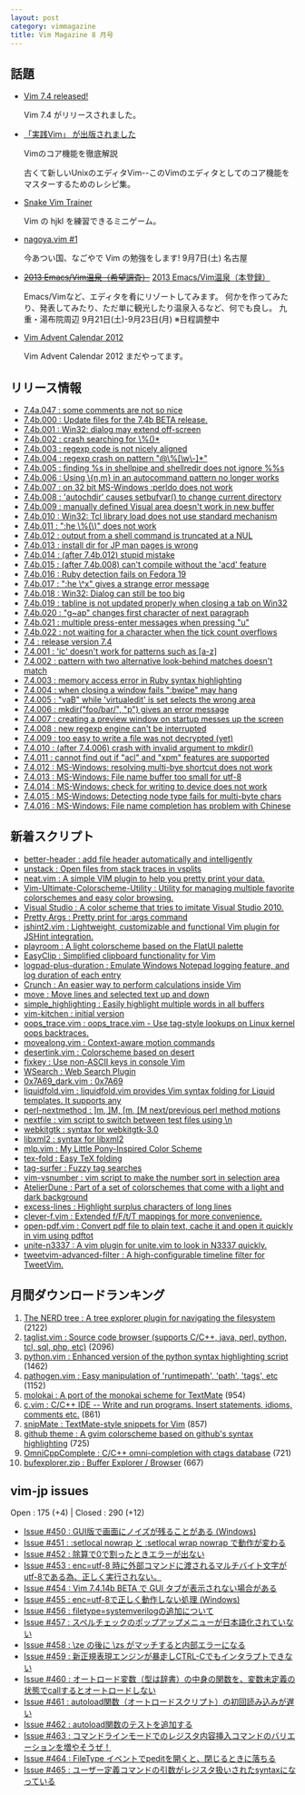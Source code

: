 ```yaml
---
layout: post
category: vimmagazine
title: Vim Magazine 8 月号
---
```


## 話題

- [Vim 7.4 released!](https://groups.google.com/d/msg/vim_announce/knOQ_t_H5to/STMi8d25ii8J)

  Vim 7.4 がリリースされました。

- [「実践Vim」 が出版されました](http://ascii.asciimw.jp/books/books/detail/978-4-04-891659-2.shtml)

  Vimのコア機能を徹底解説

  古くて新しいUnixのエディタVim--このVimのエディタとしてのコア機能をマスターするためのレシピ集。

- [Snake Vim Trainer](http://www.vimsnake.com/)

  Vim の hjkl を練習できるミニゲーム。

- [nagoya.vim #1](http://connpass.com/event/3179/)

  今あつい国、なごやで Vim の勉強をします! 9月7日(土) 名古屋

- <del>[2013 Emacs/Vim温泉（希望調査）](http://connpass.com/event/2773/)</del>
  [2013 Emacs/Vim温泉（本登録）](http://connpass.com/event/3233/)

  Emacs/Vimなど、エディタを肴にリゾートしてみます。
  何かを作ってみたり、発表してみたり、ただ単に観光したり温泉入るなど、何でも良し。
  九重・湯布院周辺 9月21日(土)-9月23日(月) ※日程調整中

- [Vim Advent Calendar 2012](http://atnd.org/events/33746)

  Vim Advent Calendar 2012 まだやってます。

## リリース情報

- [7.4a.047 : some comments are not so nice](https://github.com/vim/vim/commit/1a4a75c5dcc4a255bbaa60ea6aade5ffdd32e4d9)
- [7.4b.000 : Update files for the 7.4b BETA release.](https://github.com/vim/vim/commit/1a42b4befb5307d20dc6ff4685116e085ece3b1f)
- [7.4b.001 : Win32: dialog may extend off-screen](https://github.com/vim/vim/commit/1b1b09449fffbbfc7598101f515819407a14d920)
- [7.4b.002 : crash searching for \\%()\*](https://github.com/vim/vim/commit/398d53decf7e02550b45a6f5c46fa02e08bb99fe)
- [7.4b.003 : regexp code is not nicely aligned](https://github.com/vim/vim/commit/6dbe68cd9ec2e8904ecf5da9f2e729835bfd0329)
- [7.4b.004 : regexp crash on pattern "@\\%\[\\w\\-\]\*"](https://github.com/vim/vim/commit/eec3e1e72a3d4e31c9b9546cd62fcff69c12ce29)
- [7.4b.005 : finding %s in shellpipe and shellredir does not ignore %%s](https://github.com/vim/vim/commit/542805a59df19db785dc631f174a15eec40911af)
- [7.4b.006 : Using \\{n,m} in an autocommand pattern no longer works](https://github.com/vim/vim/commit/a946afe075ce041a638194b6b3bcb100ba2b3689)
- [7.4b.007 : on 32 bit MS-Windows :perldo does not work](https://github.com/vim/vim/commit/aee1f4a5b5065da6602fb30e01529644e85eb036)
- [7.4b.008 : 'autochdir' causes setbufvar() to change current directory](https://github.com/vim/vim/commit/4008f4fb08f969c87e8f13bd9e019790757e08ad)
- [7.4b.009 : manually defined Visual area doesn't work in new buffer](https://github.com/vim/vim/commit/bc88a275375c65538c2eaadb55d4ddc26346f695)
- [7.4b.010 : Win32: Tcl library load does not use standard mechanism](https://github.com/vim/vim/commit/364ab2ffd3ecc88f9547c28d51c138d53fead488)
- [7.4b.011 : ":he \\%(\\)" does not work](https://github.com/vim/vim/commit/c528b1d1edb5ab87242704c82422ae363647603c)
- [7.4b.012 : output from a shell command is truncated at a NUL](https://github.com/vim/vim/commit/fb332a2b33ddbbaa172b32148640b9b3c92a8dc0)
- [7.4b.013 : install dir for JP man pages is wrong](https://github.com/vim/vim/commit/48483dbaf78b4e76e1d61c8c2bd14cb533e4a73b)
- [7.4b.014 : (after 7.4b.012) stupid mistake](https://github.com/vim/vim/commit/f40f4ab8df0bb52a2d5f684d961b7c932c30e5df)
- [7.4b.015 : (after 7.4b.008) can't compile without the 'acd' feature](https://github.com/vim/vim/commit/01c458e4383002519b542c95371153eb4b83789e)
- [7.4b.016 : Ruby detection fails on Fedora 19](https://github.com/vim/vim/commit/026a445c4034ce3f489d582c45e2cf49bd77322e)
- [7.4b.017 : ":he \\\^x" gives a strange error message](https://github.com/vim/vim/commit/d82db6046ceab1294c54f93fbe0ea619d87d80be)
- [7.4b.018 : Win32: Dialog can still be too big](https://github.com/vim/vim/commit/a95d8235549a91f1ae3381b82c81d6a75f425642)
- [7.4b.019 : tabline is not updated properly when closing a tab on Win32](https://github.com/vim/vim/commit/86f931e1c3252798dbd60a5d4e07e3c64ae8ee74)
- [7.4b.020 : "g~ap" changes first character of next paragraph](https://github.com/vim/vim/commit/f17968b54a00380d8e955bc13eb0a2ffd30ff8ea)
- [7.4b.021 : multiple press-enter messages when pressing "u"](https://github.com/vim/vim/commit/b09129684b15de58bd2eea8328a8d91896f3e7d9)
- [7.4b.022 : not waiting for a character when the tick count overflows](https://github.com/vim/vim/commit/b7512b79ce62b5dba75eb5768ec5f0d0fddb49ee)
- [7.4 : release version 7.4](https://github.com/vim/vim/commit/3b1db36689ee9b3a49de1362c1678372263a01fe)
- [7.4.001 : 'ic' doesn't work for patterns such as \[a-z\]](https://github.com/vim/vim/commit/1cfad52a03dc391435d32ad49b2ebb9eeb0df841)
- [7.4.002 : pattern with two alternative look-behind matches doesn't match](https://github.com/vim/vim/commit/3f0df06c2860788c6591b03e38b7dcd5bcfd27a6)
- [7.4.003 : memory access error in Ruby syntax highlighting](https://github.com/vim/vim/commit/ebefd997bbc2ec79fd33145fd88126cfd1b87fa3)
- [7.4.004 : when closing a window fails ":bwipe" may hang](https://github.com/vim/vim/commit/c93df6b0752cf1d11b0c880748821f881c1c4d08)
- [7.4.005 : "vaB" while 'virtualedit' is set selects the wrong area](https://github.com/vim/vim/commit/c56c459075260b4e7fb870ab4687b22222daec08)
- [7.4.006 : mkdir("foo/bar/", "p") gives an error message](https://github.com/vim/vim/commit/67652c2935ce5a4313bb071f06b9fa476e10ef78)
- [7.4.007 : creating a preview window on startup messes up the screen](https://github.com/vim/vim/commit/74cd624fdeef12526e1f69b9ddaee037fcef8f3f)
- [7.4.008 : new regexp engine can't be interrupted](https://github.com/vim/vim/commit/41f1205fef7eb24656abb3eeb1dea9ff5cdf1b62)
- [7.4.009 : too easy to write a file was not decrypted (yet)](https://github.com/vim/vim/commit/cf81aefd9c33e2619965ce9854c79105dc7b8bea)
- [7.4.010 : (after 7.4.006) crash with invalid argument to mkdir()](https://github.com/vim/vim/commit/195ef0ccb26b3edfd0f31b30d80108290b2e9b1d)
- [7.4.011 : cannot find out if "acl" and "xpm" features are supported](https://github.com/vim/vim/commit/b5ef5e1c217931023e46ce4a6563d80d259c8fc8)
- [7.4.012 : MS-Windows: resolving multi-bye shortcut does not work](https://github.com/vim/vim/commit/604729e75b14d3a7c5620c43c102e1f4ed156915)
- [7.4.013 : MS-Windows: File name buffer too small for utf-8](https://github.com/vim/vim/commit/d2a203bb58cc546ffb81becf05380c52cb8bae31)
- [7.4.014 : MS-Windows: check for writing to device does not work](https://github.com/vim/vim/commit/4e4f529792c27442b7ad7222cff329907ec389fe)
- [7.4.015 : MS-Windows: Detecting node type fails for multi-byte chars](https://github.com/vim/vim/commit/4dee1bb0dbcfd4c8aa22533f99603dd337b73ab0)
- [7.4.016 : MS-Windows: File name completion has problem with Chinese](https://github.com/vim/vim/commit/65f04f67f15fa5df5b67e038484ba0ea50418931)

## 新着スクリプト

- [better-header : add file header automatically and intelligently](http://www.vim.org/scripts/script.php?script_id=4676)
- [unstack : Open files from stack traces in vsplits](http://www.vim.org/scripts/script.php?script_id=4677)
- [neat.vim : A simple VIM plugin to help you pretty print your data.](http://www.vim.org/scripts/script.php?script_id=4678)
- [Vim-Ultimate-Colorscheme-Utility : Utility for managing multiple favorite colorschemes and easy color browsing.](http://www.vim.org/scripts/script.php?script_id=4679)
- [Visual Studio : A color scheme that tries to imitate Visual Studio 2010.](http://www.vim.org/scripts/script.php?script_id=4680)
- [Pretty Args : Pretty print for :args command](http://www.vim.org/scripts/script.php?script_id=4681)
- [jshint2.vim : Lightweight, customizable and functional Vim plugin for JSHint integration.](http://www.vim.org/scripts/script.php?script_id=4682)
- [playroom : A light colorscheme based on the FlatUI palette](http://www.vim.org/scripts/script.php?script_id=4683)
- [EasyClip : Simplified clipboard functionality for Vim](http://www.vim.org/scripts/script.php?script_id=4684)
- [logpad-plus-duration : Emulate Windows Notepad logging feature, and log duration of each entry](http://www.vim.org/scripts/script.php?script_id=4685)
- [Crunch : An easier way to perform calculations inside Vim](http://www.vim.org/scripts/script.php?script_id=4686)
- [move : Move lines and selected text up and down](http://www.vim.org/scripts/script.php?script_id=4687)
- [simple&#x5f;highlighting : Easily highlight multiple words in all buffers](http://www.vim.org/scripts/script.php?script_id=4688)
- [vim-kitchen : initial version](http://www.vim.org/scripts/script.php?script_id=4689)
- [oops&#x5f;trace.vim : oops&#x5f;trace.vim - Use tag-style lookups on Linux kernel oops backtraces.](http://www.vim.org/scripts/script.php?script_id=4690)
- [movealong.vim : Context-aware motion commands](http://www.vim.org/scripts/script.php?script_id=4691)
- [desertink.vim : Colorscheme based on desert](http://www.vim.org/scripts/script.php?script_id=4692)
- [fixkey : Use non-ASCII keys in console Vim](http://www.vim.org/scripts/script.php?script_id=4693)
- [WSearch : Web Search Plugin](http://www.vim.org/scripts/script.php?script_id=4694)
- [0x7A69&#x5f;dark.vim : 0x7A69](http://www.vim.org/scripts/script.php?script_id=4695)
- [liquidfold.vim : liquidfold.vim provides Vim syntax folding for Liquid templates. It supports any](http://www.vim.org/scripts/script.php?script_id=4696)
- [perl-nextmethod : \]m, \]M, \[m, \[M next/previous perl method motions](http://www.vim.org/scripts/script.php?script_id=4697)
- [nextfile : vim script to switch between test files using \\n ](http://www.vim.org/scripts/script.php?script_id=4698)
- [webkitgtk : syntax for webkitgtk-3.0](http://www.vim.org/scripts/script.php?script_id=4699)
- [libxml2 : syntax for libxml2](http://www.vim.org/scripts/script.php?script_id=4700)
- [mlp.vim : My Little Pony-Inspired Color Scheme](http://www.vim.org/scripts/script.php?script_id=4701)
- [tex-fold : Easy TeX folding](http://www.vim.org/scripts/script.php?script_id=4702)
- [tag-surfer : Fuzzy tag searches](http://www.vim.org/scripts/script.php?script_id=4703)
- [vim-vsnumber : vim script to make the number sort in selection area](http://www.vim.org/scripts/script.php?script_id=4704)
- [AtelierDune : Part of a set of colorschemes that come with a light and dark background ](http://www.vim.org/scripts/script.php?script_id=4705)
- [excess-lines : Highlight surplus characters of long lines](http://www.vim.org/scripts/script.php?script_id=4706)
- [clever-f.vim : Extended f/F/t/T mappings for more convenience.](http://www.vim.org/scripts/script.php?script_id=4707)
- [open-pdf.vim : Convert pdf file to plain text, cache it and open it quickly in vim using pdftot](http://www.vim.org/scripts/script.php?script_id=4708)
- [unite-n3337 : A vim plugin for unite.vim to look in N3337 quickly.](http://www.vim.org/scripts/script.php?script_id=4709)
- [tweetvim-advanced-filter : A high-configurable timeline filter for TweetVim.](http://www.vim.org/scripts/script.php?script_id=4710)

## 月間ダウンロードランキング

1. [The NERD tree : A tree explorer plugin for navigating the filesystem](http://www.vim.org/scripts/script.php?script_id=1658) (2122)
2. [taglist.vim : Source code browser (supports C/C++, java, perl, python, tcl, sql, php, etc)](http://www.vim.org/scripts/script.php?script_id=273) (2096)
3. [python.vim : Enhanced version of the python syntax highlighting script](http://www.vim.org/scripts/script.php?script_id=790) (1462)
4. [pathogen.vim : Easy manipulation of 'runtimepath', 'path', 'tags', etc](http://www.vim.org/scripts/script.php?script_id=2332) (1152)
5. [molokai : A port of the monokai scheme for TextMate](http://www.vim.org/scripts/script.php?script_id=2340) (954)
6. [c.vim : C/C++ IDE --  Write and run programs. Insert statements, idioms, comments etc.](http://www.vim.org/scripts/script.php?script_id=213) (861)
7. [snipMate : TextMate-style snippets for Vim](http://www.vim.org/scripts/script.php?script_id=2540) (857)
8. [github theme : A gvim colorscheme based on github's syntax highlighting](http://www.vim.org/scripts/script.php?script_id=2855) (725)
9. [OmniCppComplete : C/C++ omni-completion with ctags database](http://www.vim.org/scripts/script.php?script_id=1520) (721)
10. [bufexplorer.zip : Buffer Explorer / Browser](http://www.vim.org/scripts/script.php?script_id=42) (667)

## vim-jp issues

Open : 175 (+4) | Closed : 290 (+12)

- [Issue #450 : GUI版で画面にノイズが残ることがある (Windows)](https://github.com/vim-jp/issues/issues/450)
- [Issue #451 : :setlocal nowrap と :setlocal wrap nowrap で動作が変わる](https://github.com/vim-jp/issues/issues/451)
- [Issue #452 : 除算で0で割ったときエラーが出ない](https://github.com/vim-jp/issues/issues/452)
- [Issue #453 : enc=utf-8 時に外部コマンドに渡されるマルチバイト文字がutf-8である為、正しく実行されない。](https://github.com/vim-jp/issues/issues/453)
- [Issue #454 : Vim 7.4.14b BETA で GUI タブが表示されない場合がある](https://github.com/vim-jp/issues/issues/454)
- [Issue #455 : enc=utf-8で正しく動作しない処理 (Windows)](https://github.com/vim-jp/issues/issues/455)
- [Issue #456 : filetype=systemverilogの追加について](https://github.com/vim-jp/issues/issues/456)
- [Issue #457 : スペルチェックのポップアップメニューが日本語化されていない](https://github.com/vim-jp/issues/issues/457)
- [Issue #458 : \\ze の後に \\zs がマッチすると内部エラーになる](https://github.com/vim-jp/issues/issues/458)
- [Issue #459 : 新正規表現エンジンが暴走しCTRL-Cでもインタラプトできない](https://github.com/vim-jp/issues/issues/459)
- [Issue #460 : オートロード変数（型は辞書）の中身の関数を、変数未定義の状態でcallするとオートロードしない](https://github.com/vim-jp/issues/issues/460)
- [Issue #461 : autoload関数（オートロードスクリプト）の初回読み込みが遅い](https://github.com/vim-jp/issues/issues/461)
- [Issue #462 : autoload関数のテストを追加する](https://github.com/vim-jp/issues/issues/462)
- [Issue #463 : コマンドラインモードでのレジスタ内容挿入コマンドのバリエーションを増やそうぜ！](https://github.com/vim-jp/issues/issues/463)
- [Issue #464 : FileType イベントでpeditを開くと、閉じるときに落ちる](https://github.com/vim-jp/issues/issues/464)
- [Issue #465 : ユーザー定義コマンドの引数がレジスタ扱いされたsyntaxになっている](https://github.com/vim-jp/issues/issues/465)

